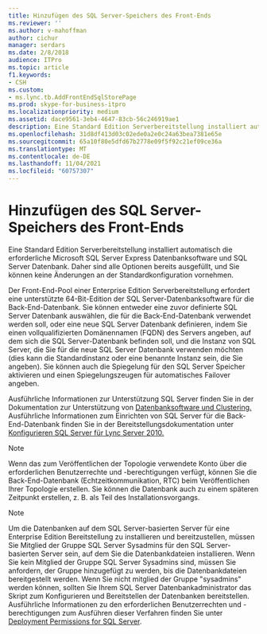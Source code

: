 ```yaml
---
title: Hinzufügen des SQL Server-Speichers des Front-Ends
ms.reviewer: ''
ms.author: v-mahoffman
author: cichur
manager: serdars
ms.date: 2/8/2018
audience: ITPro
ms.topic: article
f1.keywords:
- CSH
ms.custom:
- ms.lync.tb.AddFrontEndSqlStorePage
ms.prod: skype-for-business-itpro
ms.localizationpriority: medium
ms.assetid: dace9561-3eb4-4647-83cb-56c246919ae1
description: Eine Standard Edition Serverbereitstellung installiert automatisch die erforderliche Microsoft SQL Server Express Datenbanksoftware und SQL Server Datenbank. Daher sind alle Optionen bereits ausgefüllt, und Sie können keine Änderungen an der Standardkonfiguration vornehmen.
ms.openlocfilehash: 31d8df413d03c02ede0a2e0c24a63bea7381e65e
ms.sourcegitcommit: 65a10f80e5dfd67b2778e09f5f92c21ef09ce36a
ms.translationtype: MT
ms.contentlocale: de-DE
ms.lasthandoff: 11/04/2021
ms.locfileid: "60757307"
---
```

# <a name="add-front-end-sql-server-store"></a>Hinzufügen des SQL Server-Speichers des Front-Ends

Eine Standard Edition Serverbereitstellung installiert automatisch die erforderliche Microsoft SQL Server Express Datenbanksoftware und SQL Server Datenbank. Daher sind alle Optionen bereits ausgefüllt, und Sie können keine Änderungen an der Standardkonfiguration vornehmen.

Der Front-End-Pool einer Enterprise Edition Serverbereitstellung erfordert eine unterstützte 64-Bit-Edition der SQL Server-Datenbanksoftware für die Back-End-Datenbank. Sie können entweder eine zuvor definierte SQL Server Datenbank auswählen, die für die Back-End-Datenbank verwendet werden soll, oder eine neue SQL Server Datenbank definieren, indem Sie einen vollqualifizierten Domänennamen (FQDN) des Servers angeben, auf dem sich die SQL Server-Datenbank befinden soll, und die Instanz von SQL Server, die Sie für die neue SQL Server Datenbank verwenden möchten (dies kann die Standardinstanz oder eine benannte Instanz sein, die Sie angeben). Sie können auch die Spiegelung für den SQL Server Speicher aktivieren und einen Spiegelungszeugen für automatisches Failover angeben.

Ausführliche Informationen zur Unterstützung SQL Server finden Sie in der Dokumentation zur Unterstützung von [Datenbanksoftware und Clustering.](/previous-versions/office/lync-server-2013/lync-server-2013-database-software-support) Ausführliche Informationen zum Einrichten von SQL Server für die Back-End-Datenbank finden Sie in der Bereitstellungsdokumentation unter [Konfigurieren SQL Server für Lync Server 2010.](/previous-versions/office/lync-server-2013/lync-server-2013-configure-sql-server-for-lync-server)

> [!NOTE]
> Wenn das zum Veröffentlichen der Topologie verwendete Konto über die erforderlichen Benutzerrechte und -berechtigungen verfügt, können Sie die Back-End-Datenbank (Echtzeitkommunikation, RTC) beim Veröffentlichen Ihrer Topologie erstellen. Sie können die Datenbank auch zu einem späteren Zeitpunkt erstellen, z. B. als Teil des Installationsvorgangs.

> [!NOTE]
> Um die Datenbanken auf dem SQL Server-basierten Server für eine Enterprise Edition Bereitstellung zu installieren und bereitzustellen, müssen Sie Mitglied der Gruppe SQL Server Sysadmins für den SQL Server-basierten Server sein, auf dem Sie die Datenbankdateien installieren. Wenn Sie kein Mitglied der Gruppe SQL Server Sysadmins sind, müssen Sie anfordern, der Gruppe hinzugefügt zu werden, bis die Datenbankdateien bereitgestellt werden. Wenn Sie nicht mitglied der Gruppe "sysadmins" werden können, sollten Sie Ihrem SQL Server Datenbankadministrator das Skript zum Konfigurieren und Bereitstellen der Datenbanken bereitstellen. Ausführliche Informationen zu den erforderlichen Benutzerrechten und -berechtigungen zum Ausführen dieser Verfahren finden Sie unter [Deployment Permissions for SQL Server](/previous-versions/office/lync-server-2013/lync-server-2013-deployment-permissions-for-sql-server).
